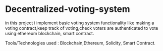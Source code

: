 # Decentralized-voting-system

in this project i implement basic voting system functionality like making a voting contract,keep track of voting,check voters are authenticated to vote using ethereum blockchain, smart contract.

Tools/Technologies used : Blockchain,Ethereum, Solidity, Smart Contract.
